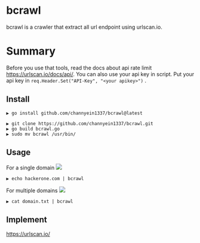 # bcrawl
bcrawl is a crawler that extract all url endpoint using urlscan.io.

# Summary
Before you use that tools, read the docs about api rate limit https://urlscan.io/docs/api/. You can also use  your api key in script. Put your api key in ```req.Header.Set("API-Key", "<your apikey>")``` .

## Install
```
▶ go install github.com/channyein1337/bcrawl@latest
```
```
▶ git clone https://github.com/channyein1337/bcrawl.git
▶ go build bcrawl.go
▶ sudo mv bcrawl /usr/bin/
```

## Usage
For a single domain
![](https://raw.githubusercontent.com/channyein1337/bcrawl/main/bcrawl.png)
```
▶ echo hackerone.com | bcrawl
```
For multiple domains
![](https://raw.githubusercontent.com/channyein1337/bcrawl/main/bcrawl2.png)
```
▶ cat domain.txt | bcrawl
```

## Implement
https://urlscan.io/
